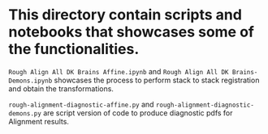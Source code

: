 # This directory contain scripts and notebooks that showcases some of the functionalities.
`Rough Align All DK Brains Affine.ipynb` and `Rough Align All DK Brains-Demons.ipynb` showcases the process to perform stack to stack registration and obtain the transformations.

`rough-alignment-diagnostic-affine.py` and `rough-alignment-diagnostic-demons.py` are script version of code to produce diagnostic pdfs for Alignment results.
